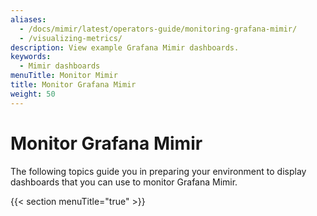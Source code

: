 ```yaml
---
aliases:
  - /docs/mimir/latest/operators-guide/monitoring-grafana-mimir/
  - /visualizing-metrics/
description: View example Grafana Mimir dashboards.
keywords:
  - Mimir dashboards
menuTitle: Monitor Mimir
title: Monitor Grafana Mimir
weight: 50
---
```


# Monitor Grafana Mimir

The following topics guide you in preparing your environment to display dashboards that you can use to monitor Grafana Mimir.

{{< section menuTitle="true" >}}
